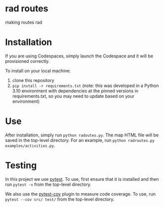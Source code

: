 # rad routes

making routes rad

# Installation
If you are using Codespaces, simply launch the Codespace and it will be provisioned correctly.

To install on your local machine:
1. clone this repository
2. `pip install -r requirements.txt` (note: this was developed in a Python 3.10 environment with
dependencies at the pinned versions in requirements.txt, so you may need to update based on your
environment)

# Use
After installation, simply run `python radoutes.py`. The map HTML file will be saved in the
top-level directory. For an example, run `python radroutes.py examples/activities.py`.

# Testing

In this project we use [pytest](https://docs.pytest.org/en/7.2.x/). 
To use, first ensure that it is installed and then run `pytest -v`
from the top-level directory.

We also use the [pytest-cov](https://pytest-cov.readthedocs.io/en/latest/) plugin to measure code coverage.
To use, run `pytest --cov src/ test/` from the top-level directory.

